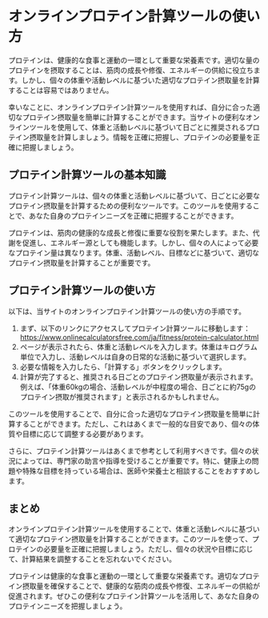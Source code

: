 オンラインプロテイン計算ツールの使い方
===================

プロテインは、健康的な食事と運動の一環として重要な栄養素です。適切な量のプロテインを摂取することは、筋肉の成長や修復、エネルギーの供給に役立ちます。しかし、個々の体重や活動レベルに基づいた適切なプロテイン摂取量を計算することは容易ではありません。

幸いなことに、オンラインプロテイン計算ツールを使用すれば、自分に合った適切なプロテイン摂取量を簡単に計算することができます。当サイトの便利なオンラインツールを使用して、体重と活動レベルに基づいて日ごとに推奨されるプロテイン摂取量を計算しましょう。情報を正確に把握し、プロテインの必要量を正確に把握しましょう。

プロテイン計算ツールの基本知識
---------------

プロテイン計算ツールは、個々の体重と活動レベルに基づいて、日ごとに必要なプロテイン摂取量を計算するための便利なツールです。このツールを使用することで、あなた自身のプロテインニーズを正確に把握することができます。

プロテインは、筋肉の健康的な成長と修復に重要な役割を果たします。また、代謝を促進し、エネルギー源としても機能します。しかし、個々の人によって必要なプロテイン量は異なります。体重、活動レベル、目標などに基づいて、適切なプロテイン摂取量を計算することが重要です。

プロテイン計算ツールの使い方
--------------

以下は、当サイトのオンラインプロテイン計算ツールの使い方の手順です。

1. まず、以下のリンクにアクセスしてプロテイン計算ツールに移動します：<https://www.onlinecalculatorsfree.com/ja/fitness/protein-calculator.html>
2. ページが表示されたら、体重と活動レベルを入力します。体重はキログラム単位で入力し、活動レベルは自身の日常的な活動に基づいて選択します。
3. 必要な情報を入力したら、「計算する」ボタンをクリックします。
4. 計算が完了すると、推奨される日ごとのプロテイン摂取量が表示されます。例えば、「体重60kgの場合、活動レベルが中程度の場合、日ごとに約75gのプロテイン摂取が推奨されます」と表示されるかもしれません。

このツールを使用することで、自分に合った適切なプロテイン摂取量を簡単に計算することができます。ただし、これはあくまで一般的な目安であり、個々の体質や目標に応じて調整する必要があります。

さらに、プロテイン計算ツールはあくまで参考として利用すべきです。個々の状況によっては、専門家の助言や指導を受けることが重要です。特に、健康上の問題や特殊な目標を持っている場合は、医師や栄養士と相談することをおすすめします。

まとめ
---

オンラインプロテイン計算ツールを使用することで、体重と活動レベルに基づいて適切なプロテイン摂取量を計算することができます。このツールを使って、プロテインの必要量を正確に把握しましょう。ただし、個々の状況や目標に応じて、計算結果を調整することを忘れないでください。

プロテインは健康的な食事と運動の一環として重要な栄養素です。適切なプロテイン摂取量を確保することで、健康的な筋肉の成長や修復、エネルギーの供給が促進されます。ぜひこの便利なプロテイン計算ツールを活用して、あなた自身のプロテインニーズを把握しましょう。